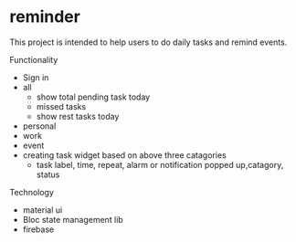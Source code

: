 # reminder


This project is intended to help users to do daily tasks and remind events.

Functionality
- Sign in
- all
    -  show total pending task today
    -  missed tasks
    -  show rest tasks today
- personal 
- work
- event
- creating task widget based on above three catagories
    - task label, time, repeat, alarm or notification popped up,catagory, status








Technology
- material ui
- Bloc state management lib
- firebase 




